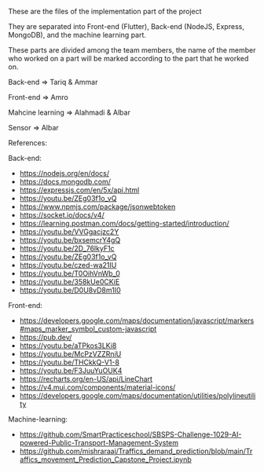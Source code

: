 These are the files of the implementation part of the project

They are separated into Front-end (Flutter), Back-end (NodeJS, Express, MongoDB), and the machine learning part.

These parts are divided among the team members, the name of the member who worked on a part will be marked
according to the part that he worked on. 


Back-end => Tariq & Ammar

Front-end => Amro

Mahcine learning => Alahmadi & Albar

Sensor => Albar


References:

Back-end:
- https://nodejs.org/en/docs/
- https://docs.mongodb.com/
- https://expressjs.com/en/5x/api.html
- https://youtu.be/ZEg03f1o_vQ
- https://www.npmjs.com/package/jsonwebtoken
- https://socket.io/docs/v4/
- https://learning.postman.com/docs/getting-started/introduction/
- https://youtu.be/VVGgacjzc2Y
- https://youtu.be/bxsemcrY4gQ
- https://youtu.be/2D_76lkyF1c
- https://youtu.be/ZEg03f1o_vQ
- https://youtu.be/czed-wa21IU
- https://youtu.be/T0OihVnWb_0
- https://youtu.be/358kUe0CKiE
- https://youtu.be/D0U8vD8m1I0

Front-end:
- https://developers.google.com/maps/documentation/javascript/markers#maps_marker_symbol_custom-javascript
- https://pub.dev/
- https://youtu.be/aTPkos3LKi8 
- https://youtu.be/McPzVZZRniU 
- https://youtu.be/THCkkQ-V1-8
- https://youtu.be/F3JuuYuOUK4 
- https://recharts.org/en-US/api/LineChart
- https://v4.mui.com/components/material-icons/
- https://developers.google.com/maps/documentation/utilities/polylineutility 

Machine-learning:
- https://github.com/SmartPracticeschool/SBSPS-Challenge-1029-AI-powered-Public-Transport-Management-System
- https://github.com/mishraraaj/Traffics_demand_prediction/blob/main/Traffics_movement_Prediction_Capstone_Project.ipynb
